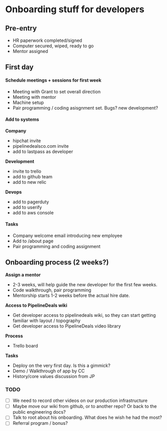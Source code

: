 # Onboarding stuff for developers

## Pre-entry

* HR paperwork completed/signed
* Computer secured, wiped, ready to go
* Mentor assigned


## First day

#### Schedule meetings + sessions for first week

* Meeting with Grant to set overall direction
* Meeting with mentor
* Machine setup
* Pair programming  / coding asisgnment set.  Bugs?  new development?

#### Add to systems

**Company**

* hipchat invite
* pipelinedealsco.com invite
* add to lastpass as developer

**Development**

* invite to trello
* add to github team
* add to new relic

**Devops**

* add to pagerduty
* add to userify
* add to aws console

#### Tasks

* Company welcome email introducing new employee
* Add to /about page
* Pair programming and coding assignment

## Onboarding process (2 weeks?)

**Assign a mentor**

* 2-3 weeks, will help guide the new developer for the first few weeks.
* Code walkthrough, pair programming
* Mentorship starts 1-2 weeks before the actual hire date.

**Access to PipelineDeals wiki**

* Get developer access to pipelinedeals wiki, so they can start getting familiar with layout / topography
* Get developer access to PipelineDeals video library

**Process**

* Trello board

**Tasks**

* Deploy on the very first day.  Is this a gimmick?
* Demo / Walkthrough of app by CC
* History/core values discussion from JP

### TODO

* [ ] We need to record other videos on our production infrastructure
* [ ] Maybe move our wiki from github, or to another repo?  Or back to the public engineering docs?
* [ ] Talk to root about his onboarding.  What does he wish he had the most?
* [ ] Referral program / bonus?
